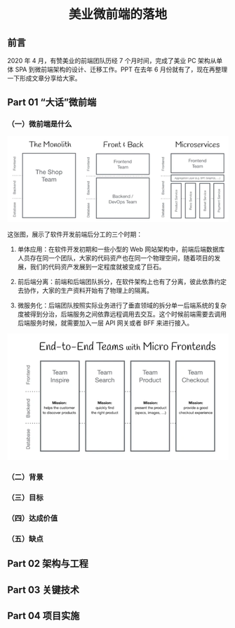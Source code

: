 # <center>美业微前端的落地</center>

## 前言

2020 年 4 月，有赞美业的前端团队历经 7 个月时间，完成了美业 PC 架构从单体 SPA 到微前端架构的设计、迁移工作。PPT 在去年 6 月份就有了，现在再整理一下形成文章分享给大家。

## Part 01 “大话”微前端

### （一）微前端是什么

![](../../images/美业微前端的落地1-1.webp)

这张图，展示了软件开发前端后分工的三个时期：

1. 单体应用：在软件开发初期和一些小型的 Web 网站架构中，前端后端数据库人员存在同一个团队，大家的代码资产也在同一个物理空间，随着项目的发展，我们的代码资产发展到一定程度就被变成了巨石。
   
2. 前后端分离：前端和后端团队拆分，在软件架构上也有了分离，彼此依靠约定去协作，大家的生产资料开始有了物理上的隔离。
   
3. 微服务化：后端团队按照实际业务进行了垂直领域的拆分单一后端系统的复杂度被得到分治，后端服务之间依靠远程调用去交互。这个时候前端需要去调用后端服务时候，就需要加入一层 API 网关或者 BFF 来进行接入。

![](../../images/美业微前端的落地1-1-2.webp)

### （二）背景

### （三）目标

### （四）达成价值

### （五）缺点

## Part 02 架构与工程

## Part 03 关键技术

## Part 04 项目实施
